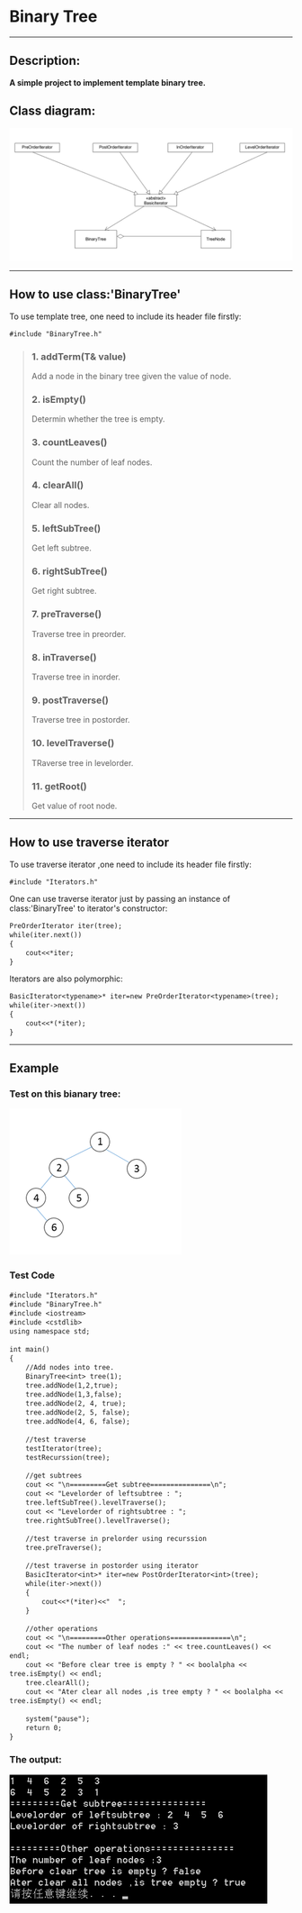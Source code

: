 # Binary Tree
---
## Description:
**A simple project to implement template binary tree.**

## Class diagram:
![](ClassDiagram.png)


---
## How to use class:'BinaryTree'
To use template tree, one need to include its header file firstly:

	#include "BinaryTree.h"

> ### 1. addTerm(T& value)
> Add a node in the binary tree given the value of node.
>### 2. isEmpty()
>Determin whether the tree is empty.
>### 3. countLeaves()
>Count the number of leaf nodes.
>### 4. clearAll()
> Clear all nodes.
> ### 5. leftSubTree()
> Get left subtree.
> ### 6. rightSubTree()
> Get right subtree.
> ### 7. preTraverse()
> Traverse tree in preorder.
> ### 8. inTraverse()
> Traverse tree in inorder.
> ### 9. postTraverse()
> Traverse tree in postorder.
> ### 10. levelTraverse()
> TRaverse tree in levelorder.
> ### 11. getRoot()
> Get value of root node.

---
## How to use traverse iterator
To use traverse iterator ,one need to include its header file firstly:
	
	#include "Iterators.h"

One can use traverse iterator just by passing an instance of class:'BinaryTree' to iterator's constructor:
	
	PreOrderIterator iter(tree);
	while(iter.next())
	{
		cout<<*iter;
	}

Iterators are also polymorphic:

	BasicIterator<typename>* iter=new PreOrderIterator<typename>(tree);
	while(iter->next())
	{
		cout<<*(*iter);
	}

---
## Example
### Test on this bianary tree:

![](TestTree.png)

### Test Code

	#include "Iterators.h"
	#include "BinaryTree.h"
	#include <iostream>
	#include <cstdlib>
	using namespace std;

    int main()
	{
		//Add nodes into tree.
		BinaryTree<int> tree(1);
		tree.addNode(1,2,true);
		tree.addNode(1,3,false);
		tree.addNode(2, 4, true);
		tree.addNode(2, 5, false);
		tree.addNode(4, 6, false);

		//test traverse
		testIterator(tree);
		testRecurssion(tree);

		//get subtrees
		cout << "\n=========Get subtree===============\n";
		cout << "Levelorder of leftsubtree : ";
		tree.leftSubTree().levelTraverse();
		cout << "Levelorder of rightsubtree : ";
		tree.rightSubTree().levelTraverse();
		
		//test traverse in prelorder using recurssion
		tree.preTraverse();

		//test traverse in postorder using iterator
		BasicIterator<int>* iter=new PostOrderIterator<int>(tree);
		while(iter->next())
		{
			cout<<*(*iter)<<"  ";
		}
 
		//other operations
		cout << "\n=========Other operations===============\n";
		cout << "The number of leaf nodes :" << tree.countLeaves() << endl;
		cout << "Before clear tree is empty ? " << boolalpha << tree.isEmpty() << endl;
		tree.clearAll();
		cout << "Ater clear all nodes ,is tree empty ? " << boolalpha << tree.isEmpty() << endl;
	
		system("pause");
		return 0;
	}

### The output:

![](ExampleOutput.png)

